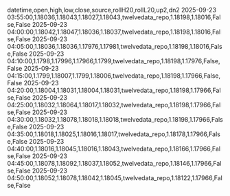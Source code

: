 datetime,open,high,low,close,source,rollH20,rollL20,up2,dn2
2025-09-23 03:55:00,1.18036,1.18043,1.18027,1.18043,twelvedata_repo,1.18198,1.18016,False,False
2025-09-23 04:00:00,1.18042,1.18047,1.18036,1.18037,twelvedata_repo,1.18198,1.18016,False,False
2025-09-23 04:05:00,1.18036,1.18036,1.17976,1.17981,twelvedata_repo,1.18198,1.18016,False,False
2025-09-23 04:10:00,1.1798,1.17996,1.17966,1.1799,twelvedata_repo,1.18198,1.17976,False,False
2025-09-23 04:15:00,1.1799,1.18007,1.1799,1.18006,twelvedata_repo,1.18198,1.17966,False,False
2025-09-23 04:20:00,1.18004,1.18031,1.18004,1.18031,twelvedata_repo,1.18198,1.17966,False,False
2025-09-23 04:25:00,1.18032,1.18064,1.18017,1.18032,twelvedata_repo,1.18198,1.17966,False,False
2025-09-23 04:30:00,1.18032,1.18078,1.18018,1.18018,twelvedata_repo,1.18198,1.17966,False,False
2025-09-23 04:35:00,1.18018,1.18025,1.18016,1.18017,twelvedata_repo,1.18178,1.17966,False,False
2025-09-23 04:40:00,1.18016,1.18045,1.18016,1.18043,twelvedata_repo,1.18166,1.17966,False,False
2025-09-23 04:45:00,1.18078,1.18092,1.18037,1.18052,twelvedata_repo,1.18146,1.17966,False,False
2025-09-23 04:50:00,1.18052,1.18078,1.18042,1.18045,twelvedata_repo,1.18122,1.17966,False,False
